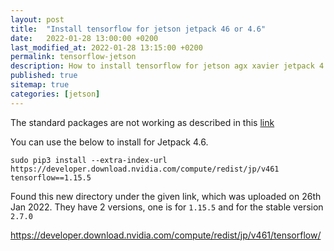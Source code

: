 ```yaml
---
layout: post
title:  "Install tensorflow for jetson jetpack 46 or 4.6"
date:   2022-01-28 13:00:00 +0200
last_modified_at: 2022-01-28 13:15:00 +0200
permalink: tensorflow-jetson
description: How to install tensorflow for jetson agx xavier jetpack 4.6 or jpv46
published: true
sitemap: true
categories: [jetson]  
---
```


The standard packages are not working as described in this [link](https://docs.nvidia.com/deeplearning/frameworks/install-tf-jetson-platform-release-notes/tf-jetson-rel.html#tf-jetson-rel)

You can use the below to install for Jetpack 4.6.

`sudo pip3 install --extra-index-url https://developer.download.nvidia.com/compute/redist/jp/v461 tensorflow==1.15.5`

Found this new directory under the given link, which was uploaded on 26th Jan 2022. They have 2 versions, one is for `1.15.5` and for the stable version `2.7.0`

https://developer.download.nvidia.com/compute/redist/jp/v461/tensorflow/
